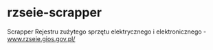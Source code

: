 rzseie-scrapper
===============

 Scrapper Rejestru zużytego sprzętu elektrycznego i elektronicznego - www.rzseie.gios.gov.pl/
